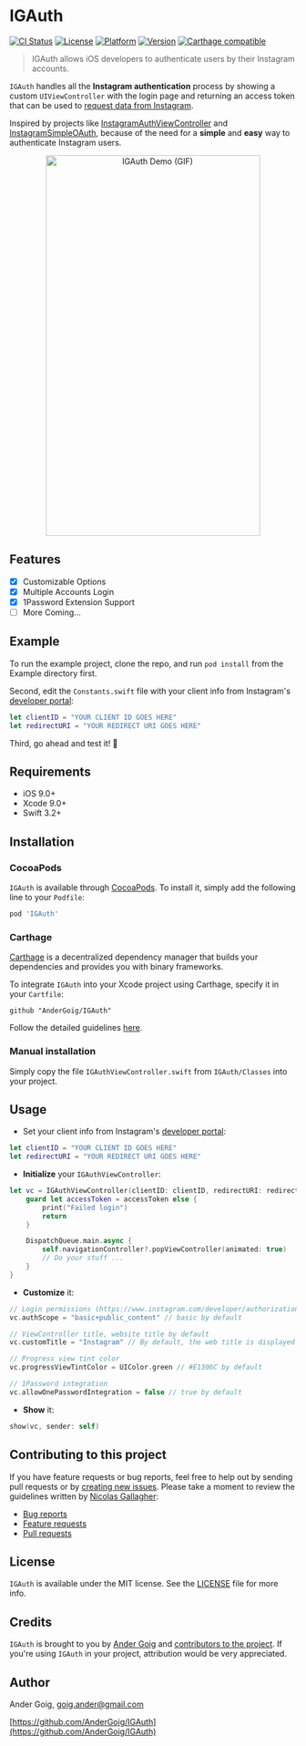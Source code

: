 # IGAuth

[![CI Status](http://img.shields.io/travis/AnderGoig/IGAuth.svg?style=flat)](https://travis-ci.org/AnderGoig/IGAuth)
[![License](https://img.shields.io/cocoapods/l/IGAuth.svg?style=flat)](http://cocoapods.org/pods/IGAuth)
[![Platform](https://img.shields.io/cocoapods/p/IGAuth.svg?style=flat)](http://cocoapods.org/pods/IGAuth)
[![Version](https://img.shields.io/cocoapods/v/IGAuth.svg?style=flat)](http://cocoapods.org/pods/IGAuth)
[![Carthage compatible](https://img.shields.io/badge/Carthage-compatible-4BC51D.svg?style=flat)](https://github.com/Carthage/Carthage)

> IGAuth allows iOS developers to authenticate users by their Instagram accounts.

`IGAuth` handles all the **Instagram authentication** process by showing a custom `UIViewController` with the login page and returning an access token that can be used to [request data from Instagram](https://www.instagram.com/developer/endpoints/).

Inspired by projects like [InstagramAuthViewController](https://github.com/Isuru-Nanayakkara/InstagramAuthViewController) and [InstagramSimpleOAuth](https://github.com/rbaumbach/InstagramSimpleOAuth), because of the need for a **simple** and **easy** way to authenticate Instagram users.

<p align="center">
<img src="https://raw.githubusercontent.com/AnderGoig/IGAuth/master/IGAuth-Demo.gif" alt="IGAuth Demo (GIF)" width="376" height="668">
</p>

## Features

- [x] Customizable Options
- [x] Multiple Accounts Login
- [x] 1Password Extension Support
- [ ] More Coming...

## Example

To run the example project, clone the repo, and run `pod install` from the Example directory first.

Second, edit the `Constants.swift` file with your client info from Instagram's [developer portal](https://www.instagram.com/developer/clients/manage/):

```swift
let clientID = "YOUR CLIENT ID GOES HERE"
let redirectURI = "YOUR REDIRECT URI GOES HERE"
```

Third, go ahead and test it! :rocket:

## Requirements

* iOS 9.0+
* Xcode 9.0+
* Swift 3.2+

## Installation

### CocoaPods

`IGAuth` is available through [CocoaPods](http://cocoapods.org). To install
it, simply add the following line to your `Podfile`:

```ruby
pod 'IGAuth'
```

### Carthage

[Carthage](https://github.com/Carthage/Carthage) is a decentralized dependency manager that builds your dependencies and provides you with binary frameworks.

To integrate `IGAuth` into your Xcode project using Carthage, specify it in your `Cartfile`:

```ogdl
github "AnderGoig/IGAuth"
```

Follow the detailed guidelines [here](https://github.com/Carthage/Carthage#if-youre-building-for-ios-tvos-or-watchos).

### Manual installation

Simply copy the file `IGAuthViewController.swift` from `IGAuth/Classes` into your project.


## Usage

- Set your client info from Instagram's [developer portal](https://www.instagram.com/developer/clients/manage/):

```swift
let clientID = "YOUR CLIENT ID GOES HERE"
let redirectURI = "YOUR REDIRECT URI GOES HERE"
```

- **Initialize** your `IGAuthViewController`:

```swift
let vc = IGAuthViewController(clientID: clientID, redirectURI: redirectURI) { (accessToken) in
    guard let accessToken = accessToken else {
        print("Failed login")
        return
    }

    DispatchQueue.main.async {
        self.navigationController?.popViewController(animated: true)
        // Do your stuff ...
    }
}
```

- **Customize** it:

```swift
// Login permissions (https://www.instagram.com/developer/authorization/)
vc.authScope = "basic+public_content" // basic by default

// ViewController title, website title by default
vc.customTitle = "Instagram" // By default, the web title is displayed

// Progress view tint color
vc.progressViewTintColor = UIColor.green // #E1306C by default

// 1Password integration
vc.allowOnePasswordIntegration = false // true by default
```

- **Show** it:

```swift    
show(vc, sender: self)
```

## Contributing to this project

If you have feature requests or bug reports, feel free to help out by sending pull requests or by [creating new issues](https://github.com/AnderGoig/IGAuth/issues/new). Please take a moment to
review the guidelines written by [Nicolas Gallagher](https://github.com/necolas):

* [Bug reports](https://github.com/necolas/issue-guidelines/blob/master/CONTRIBUTING.md#bugs)
* [Feature requests](https://github.com/necolas/issue-guidelines/blob/master/CONTRIBUTING.md#features)
* [Pull requests](https://github.com/necolas/issue-guidelines/blob/master/CONTRIBUTING.md#pull-requests)

## License

`IGAuth` is available under the MIT license. See the [LICENSE](LICENSE) file for more info.

## Credits

`IGAuth` is brought to you by [Ander Goig](https://github.com/AnderGoig) and [contributors to the project](https://github.com/AnderGoig/IGAuth/contributors). If you're using `IGAuth` in your project, attribution would be very appreciated.

## Author

Ander Goig, [goig.ander@gmail.com](mailto:goig.ander@gmail.com)

[https://github.com/AnderGoig/IGAuth](https://github.com/AnderGoig/IGAuth)
